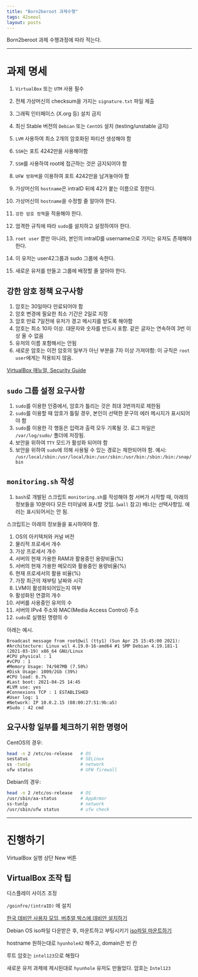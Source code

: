 ```yaml
---
title: "Born2beroot 과제수행"
tags: 42seoul
layout: posts
---
```


Born2beroot 과제 수행과정에 따라 적는다.

---
# 과제 명세

1. `VirtualBox` 또는 `UTM` 사용 필수
1. 전체 가상머신의 checksum을 가지는 `signature.txt` 파일 제출

1. 그래픽 인터페이스 (X.org 등) 설치 금지
1. 최신 Stable 버전의 `Debian` 또는 `CentOS` 설치 (testing/unstable 금지)
1. `LVM` 사용하여 최소 2개의 암호화된 파티션 생성해야 함
1. `SSH`는 포트 4242만을 사용해야함
1. `SSH`를 사용하여 root에 접근하는 것은 금지되어야 함
1. `UFW 방화벽`을 이용하여 포트 4242만을 남겨놓아야 함
1. 가상머신의 `hostname`은 intraID 뒤에 42가 붙는 이름으로 정한다.
1. 가상머신의 `hostname`을 수정할 줄 알아야 한다.
1. `강한 암호 정책`을 적용해야 한다.

1. 엄격한 규칙에 따라 `sudo`를 설치하고 설정하여야 한다.
1. `root user` 뿐만 아니라, 본인의 intraID를 username으로 가지는 유저도 존재해야 한다.
1. 이 유저는 user42그룹과 sudo 그룹에 속한다.
1. 새로운 유저를 만들고 그룹에 배정할 줄 알아야 한다.

## 강한 암호 정책 요구사항
1. 암호는 30일마다 만료되어야 함
1. 암호 변경에 필요한 최소 기간은 2일로 지정
1. 암호 만료 7일전에 유저가 경고 메시지를 받도록 해야함
1. 암호는 최소 10자 이상. 대문자와 숫자를 반드시 포함. 같은 글자는 연속하여 3번 이상 올 수 없음
1. 유저의 이름 포함해서는 안됨
1. 새로운 암호는 이전 암호의 일부가 아닌 부분을 7자 이상 가져야함: 이 규칙은 `root user`에게는 적용되지 않음.

[VirtualBox 매뉴얼, Security Guide](https://www.virtualbox.org/manual/ch13.html)

## `sudo` 그룹 설정 요구사항
1. `sudo`를 이용한 인증에서, 암호가 틀리는 것은 최대 3번까지로 제한됨
1. `sudo`를 이용할 때 암호가 틀릴 경우, 본인이 선택한 문구의 에러 메시지가 표시되어야 함
1. `sudo`를 이용한 각 행동은 입력과 출력 모두 기록될 것. 로그 파일은 `/var/log/sudo/` 폴더에 저장됨.
1. 보안을 위하여 `TTY` 모드가 활성화 되어야 함
1. 보안을 위하여 `sudo`에 의해 사용될 수 있는 경로는 제한되어야 함. 예시: `/usr/local/sbin:/usr/local/bin:/usr/sbin:/usr/bin:/sbin:/bin:/snap/bin`

## `monitoring.sh` 작성
1. `bash`로 개발된 스크립트 `monitoring.sh`를 작성해야 함
서버가 시작할 때, 아래의 정보들을 10분마다 모든 터미널에 표시할 것임. (`wall` 참고)
배너는 선택사항임. 에러는 표시되어서는 안 됨.

스크립트는 아래의 정보들을 표시하여야 함.
1. OS의 아키텍처와 커널 버전
1. 물리적 프로세서 개수
1. 가상 프로세서 개수
1. 서버의 현재 가용한 RAM과 활용중인 용량비율(%)
1. 서버의 현재 가용한 메모리와 활용중인 용량비율(%)
1. 현재 프로세서의 활용 비율(%)
1. 가장 최근의 재부팅 날짜와 시각
1. LVM이 활성화되어있는지 여부
1. 활성화된 연결의 개수
1. 서버를 사용중인 유저의 수
1. 서버의 IPv4 주소와 MAC(Media Access Control) 주소
1. `sudo`로 실행된 명령의 수

아래는 예시.
```
Broadcast message from root@wil (tty1) (Sun Apr 25 15:45:00 2021):
#Architecture: Linux wil 4.19.0-16-amd64 #1 SMP Debian 4.19.181-1 (2021-03-19) x86_64 GNU/Linux
#CPU physical : 1
#vCPU : 1
#Memory Usage: 74/987MB (7.50%)
#Disk Usage: 1009/2Gb (39%)
#CPU load: 6.7%
#Last boot: 2021-04-25 14:45
#LVM use: yes
#Connexions TCP : 1 ESTABLISHED
#User log: 1
#Network: IP 10.0.2.15 (08:00:27:51:9b:a5)
#Sudo : 42 cmd
```

## 요구사항 일부를 체크하기 위한 명령어
CentOS의 경우:
```sh
head -n 2 /etc/os-release   # OS
sestatus                    # SELinux
ss -tunlp                   # network
ufw status                  # UFW firewall
```

Debian의 경우:
```sh
head -n 2 /etc/os-release   # OS
/usr/sbin/aa-status         # AppArmor
ss-tunlp                    # network
/usr/sbin/ufw status        # ufw check
```

---
# 진행하기

VirtualBox 실행
상단 New 버튼

## VirtualBox 조작 팁
디스플레이 사이즈 조정


`/goinfre/(intraID)` 에 설치

[한국 데비안 사용자 모임, 버추얼 박스에 데비안 설치하기](https://wiki.debianusers.or.kr/index.php?title=%EB%B2%84%EC%B6%94%EC%96%BC%EB%B0%95%EC%8A%A4%EC%97%90_%EB%8D%B0%EB%B9%84%EC%95%88_%EC%84%A4%EC%B9%98%ED%95%98%EA%B8%B0)

Debian OS iso파일 다운받은 후, 마운트하고 부팅시키기
[iso파일 마운트하기](https://pureinfotech.com/mount-iso-virtual-machine-virtualbox/)

hostname 원하는대로 `hyunhole42` 해주고,
domain은 빈 칸

루트 암호는 `intel123`으로 해줬다

새로운 유저 과제에 제시된대로 `hyunhole` 유저도 만들었다. 암호는 `Intel123`

